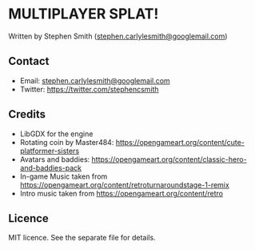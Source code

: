 # MULTIPLAYER SPLAT!


Written by Stephen Smith (stephen.carlylesmith@googlemail.com)



## Contact
* Email: stephen.carlylesmith@googlemail.com
* Twitter: https://twitter.com/stephencsmith


## Credits
* LibGDX for the engine
* Rotating coin by Master484: https://opengameart.org/content/cute-platformer-sisters
* Avatars and baddies: https://opengameart.org/content/classic-hero-and-baddies-pack
* In-game Music taken from https://opengameart.org/content/retroturnaroundstage-1-remix
* Intro music taken from https://opengameart.org/content/retro

## Licence
MIT licence.  See the separate file for details.


